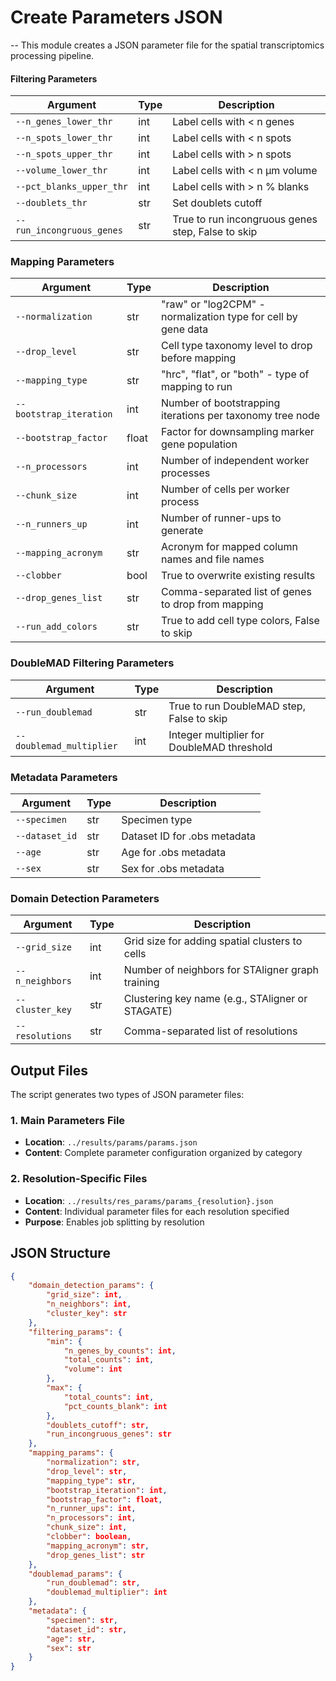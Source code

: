 # Create Parameters JSON
--
This module creates a JSON parameter file for the spatial transcriptomics processing pipeline. 

#### Filtering Parameters

| Argument | Type | Description |
|----------|------|-------------|
| `--n_genes_lower_thr` | int | Label cells with < n genes |
| `--n_spots_lower_thr` | int | Label cells with < n spots |
| `--n_spots_upper_thr` | int | Label cells with > n spots |
| `--volume_lower_thr` | int | Label cells with < n µm volume |
| `--pct_blanks_upper_thr` | int | Label cells with > n % blanks |
| `--doublets_thr` | str | Set doublets cutoff |
| `--run_incongruous_genes` | str | True to run incongruous genes step, False to skip |

### Mapping Parameters

| Argument | Type | Description |
|----------|------|-------------|
| `--normalization` | str | "raw" or "log2CPM" - normalization type for cell by gene data |
| `--drop_level` | str | Cell type taxonomy level to drop before mapping |
| `--mapping_type` | str | "hrc", "flat", or "both" - type of mapping to run |
| `--bootstrap_iteration` | int | Number of bootstrapping iterations per taxonomy tree node |
| `--bootstrap_factor` | float | Factor for downsampling marker gene population |
| `--n_processors` | int | Number of independent worker processes |
| `--chunk_size` | int | Number of cells per worker process |
| `--n_runners_up` | int | Number of runner-ups to generate |
| `--mapping_acronym` | str | Acronym for mapped column names and file names |
| `--clobber` | bool | True to overwrite existing results |
| `--drop_genes_list` | str | Comma-separated list of genes to drop from mapping |
| `--run_add_colors` | str | True to add cell type colors, False to skip |


### DoubleMAD Filtering Parameters

| Argument | Type | Description |
|----------|------|-------------|
| `--run_doublemad` | str | True to run DoubleMAD step, False to skip |
| `--doublemad_multiplier` | int | Integer multiplier for DoubleMAD threshold |

### Metadata Parameters

| Argument | Type | Description |
|----------|------|-------------|
| `--specimen` | str | Specimen type |
| `--dataset_id` | str | Dataset ID for .obs metadata |
| `--age` | str | Age for .obs metadata |
| `--sex` | str | Sex for .obs metadata |

### Domain Detection Parameters

| Argument | Type | Description |
|----------|------|-------------|
| `--grid_size` | int | Grid size for adding spatial clusters to cells |
| `--n_neighbors` | int | Number of neighbors for STAligner graph training |
| `--cluster_key` | str | Clustering key name (e.g., STAligner or STAGATE) |
| `--resolutions` | str | Comma-separated list of resolutions |

## Output Files

The script generates two types of JSON parameter files:

### 1. Main Parameters File
- **Location**: `../results/params/params.json`
- **Content**: Complete parameter configuration organized by category

### 2. Resolution-Specific Files
- **Location**: `../results/res_params/params_{resolution}.json`
- **Content**: Individual parameter files for each resolution specified
- **Purpose**: Enables job splitting by resolution

## JSON Structure

```json
{
    "domain_detection_params": {
        "grid_size": int,
        "n_neighbors": int,
        "cluster_key": str
    },
    "filtering_params": {
        "min": {
            "n_genes_by_counts": int,
            "total_counts": int,
            "volume": int
        },
        "max": {
            "total_counts": int,
            "pct_counts_blank": int
        },
        "doublets_cutoff": str,
        "run_incongruous_genes": str
    },
    "mapping_params": {
        "normalization": str,
        "drop_level": str,
        "mapping_type": str,
        "bootstrap_iteration": int,
        "bootstrap_factor": float,
        "n_runner_ups": int,
        "n_processors": int,
        "chunk_size": int,
        "clobber": boolean,
        "mapping_acronym": str,
        "drop_genes_list": str
    },
    "doublemad_params": {
        "run_doublemad": str,
        "doublemad_multiplier": int
    },
    "metadata": {
        "specimen": str,
        "dataset_id": str,
        "age": str,
        "sex": str
    }
}
```
